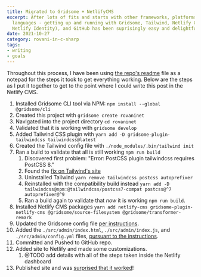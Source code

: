 ```yaml
---
title: Migrated to Gridsome + NetlifyCMS
excerpt: After lots of fits and starts with other frameworks, platforms, and
  languages - getting up and running with Gridsome, Tailwind, Netlify CMS (with
  Netlify Identity), and GitHub has been suprisingly easy and delightful.
date: 2021-10-27
category: rovani-in-c-sharp
tags:
- writing
- goals
---
```

Throughout this process, I have been using [the repo's readme](https://github.com/drovani/rovaninet#readme) file as a notepad for the steps it took to get everything working. Below are the steps as I put it together to get to the point where I could write this post in the Netlify CMS.


1. Installed Gridsome CLI tool via NPM: `npm install --global @gridsome/cli`
1. Created this project with `gridsome create rovaninet`
1. Navigated into the project directory `cd rovaninet`
1. Validated that it is working with `gridsome develop`
1. Added Tailwind CSS plugin with `yarn add -D gridsome-plugin-tailwindcss tailwindcss@latest`
1. Created the Tailwind config file with `./node_modules/.bin/tailwind init`
1. Ran a build to validate that all is still working `npm run build`
    1. Discovered first problem: "Error: PostCSS plugin tailwindcss requires PostCSS 8."
    1. Found the [fix on Tailwind's site](https://tailwindcss.com/docs/installation#post-css-7-compatibility-build)
    1. Uninstalled Tailwind `yarn remove tailwindcss postcss autoprefixer`
    1. Reinstalled with the compatibility build instead `yarn add -D tailwindcss@npm:@tailwindcss/postcss7-compat postcss@^7 autoprefixer@^9`
    1. Ran a build again to validate that _now_ it is working `npm run build`.
1. Installed Netlify CMS packages `yarn add netlify-cms gridsome-plugin-netlify-cms @gridsome/source-filesystem @gridsome/transformer-remark`
1. Updated the Gridsome config file [per instructions](https://www.netlifycms.org/docs/gridsome/#create-a-new-gridsome-website).
1. Added the `./src/admin/index.html`, `./src/admin/index.js`, and `./src/admin/config.yml` files, [pursuant to the instructions](https://www.netlifycms.org/docs/gridsome/#netlify-cms-setup).
1. Committed and Pushed to GitHub repo.
1. Added site to Netlify and made some customizations.
    1. @TODO add details with all of the steps taken inside the Netlify dashboard
1. Published site and was [surprised that it worked](https://rovaninet.netlify.app/)!